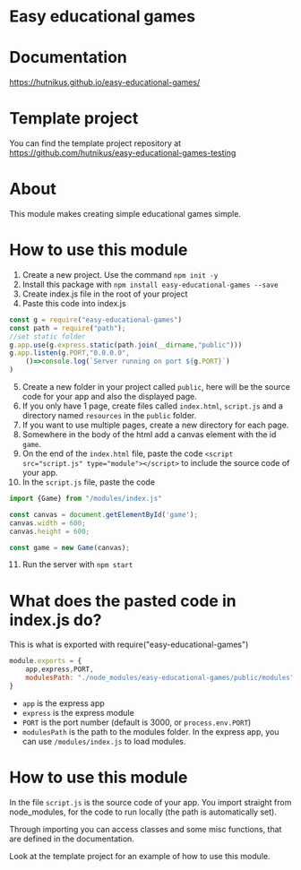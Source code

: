 # Easy educational games

# Documentation

https://hutnikus.github.io/easy-educational-games/

# Template project

You can find the template project repository at
https://github.com/hutnikus/easy-educational-games-testing

# About

This module makes creating simple educational games simple.

# How to use this module

1. Create a new project. Use the command `npm init -y`
2. Install this package with `npm install easy-educational-games --save`
3. Create index.js file in the root of your project
4. Paste this code into index.js
```javascript
const g = require("easy-educational-games")
const path = require("path");
//set static folder
g.app.use(g.express.static(path.join(__dirname,"public")))
g.app.listen(g.PORT,"0.0.0.0",
    ()=>console.log(`Server running on port ${g.PORT}`)
)
```
5. Create a new folder in your project called `public`, here will be the source code for your app and also the displayed page.
6. If you only have 1 page, create files called `index.html`, `script.js` and a directory named `resources` in the `public` folder.
7. If you want to use multiple pages, create a new directory for each page.
8. Somewhere in the body of the html add a canvas element with the id `game`.
9. On the end of the `index.html` file, paste the code `<script src="script.js" type="module"></script>` to include the source code of your app.
10. In the `script.js` file, paste the code
```javascript
import {Game} from "/modules/index.js"

const canvas = document.getElementById('game');
canvas.width = 600;
canvas.height = 600;

const game = new Game(canvas);
```
11. Run the server with `npm start`

# What does the pasted code in index.js do?

This is what is exported with require("easy-educational-games")

```javascript
module.exports = {
    app,express,PORT,
    modulesPath: "./node_modules/easy-educational-games/public/modules"
}
```

* `app` is the express app
* `express` is the express module
* `PORT` is the port number (default is 3000, or `process.env.PORT`)
* `modulesPath` is the path to the modules folder. In the express app, you can use `/modules/index.js` to load modules.

# How to use this module

In the file `script.js` is the source code of your app.
You import straight from node_modules, for the code to run locally (the path is automatically set).

Through importing you can access classes and some misc functions, that are defined in the documentation.

Look at the template project for an example of how to use this module.